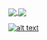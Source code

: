

<a href="https://github.com/Sebery/github-readme-stats">
  <img align="center" src="https://github-readme-stats.vercel.app/api?username=Sebery&show_icons=true&theme=dark" />
</a>

<a href="https://github.com/Sebery/github-readme-stats">
  <img align="center" src="https://github-readme-stats.vercel.app/api/top-langs/?username=Sebery&theme=dark&layout=compact" />
</a>


[![alt text][1.1]][1]


[1.1]: http://i.imgur.com/tXSoThF.png (twitter icon with padding)



[1]: http://www.twitter.com/carlsednaoui




